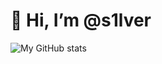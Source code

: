 # 👋 Hi, I’m @s1lver

![My GitHub stats](https://github-readme-stats.vercel.app/api?username=s1lver&show_icons=true&count_private=true&theme=tokyonight)

<!---
s1lver/s1lver is a ✨ special ✨ repository because its `README.md` (this file) appears on your GitHub profile.
You can click the Preview link to take a look at your changes.
--->
